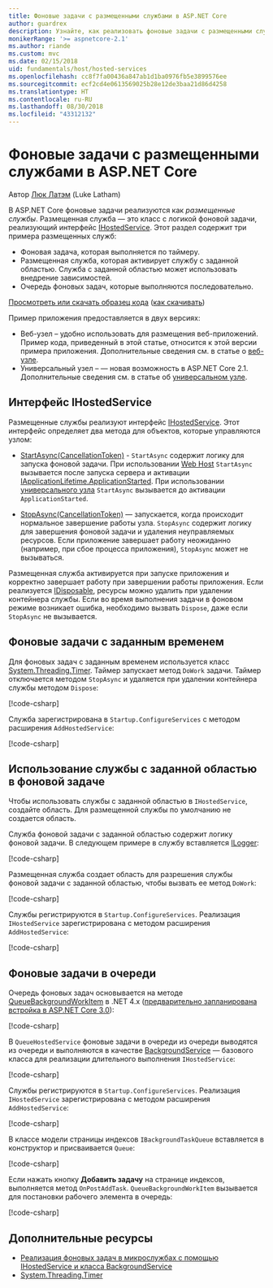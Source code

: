 ```yaml
---
title: Фоновые задачи с размещенными службами в ASP.NET Core
author: guardrex
description: Узнайте, как реализовать фоновые задачи с размещенными службами в ASP.NET Core.
monikerRange: '>= aspnetcore-2.1'
ms.author: riande
ms.custom: mvc
ms.date: 02/15/2018
uid: fundamentals/host/hosted-services
ms.openlocfilehash: cc8f7fa00436a847ab1d1ba0976fb5e3899576ee
ms.sourcegitcommit: ecf2cd4e0613569025b28e12de3baa21d86d4258
ms.translationtype: HT
ms.contentlocale: ru-RU
ms.lasthandoff: 08/30/2018
ms.locfileid: "43312132"
---
```

# <a name="background-tasks-with-hosted-services-in-aspnet-core"></a>Фоновые задачи с размещенными службами в ASP.NET Core

Автор [Люк Латэм](https://github.com/guardrex) (Luke Latham)

В ASP.NET Core фоновые задачи реализуются как *размещенные службы*. Размещенная служба — это класс с логикой фоновой задачи, реализующий интерфейс [IHostedService](/dotnet/api/microsoft.extensions.hosting.ihostedservice). Этот раздел содержит три примера размещенных служб:

* Фоновая задача, которая выполняется по таймеру.
* Размещенная служба, которая активирует службу с заданной областью. Служба с заданной областью может использовать внедрение зависимостей.
* Очередь фоновых задач, которые выполняются последовательно.

[Просмотреть или скачать образец кода](https://github.com/aspnet/Docs/tree/master/aspnetcore/fundamentals/host/hosted-services/samples/) ([как скачивать](xref:tutorials/index#how-to-download-a-sample))

Пример приложения предоставляется в двух версиях:

* Веб-узел &ndash; удобно использовать для размещения веб-приложений. Пример кода, приведенный в этой статье, относится к этой версии примера приложения. Дополнительные сведения см. в статье о [веб-узле](xref:fundamentals/host/web-host).
* Универсальный узел &ndash; — новая возможность в ASP.NET Core 2.1. Дополнительные сведения см. в статье об [универсальном узле](xref:fundamentals/host/generic-host).

## <a name="ihostedservice-interface"></a>Интерфейс IHostedService

Размещенные службы реализуют интерфейс [IHostedService](/dotnet/api/microsoft.extensions.hosting.ihostedservice). Этот интерфейс определяет два метода для объектов, которые управляются узлом:

* [StartAsync(CancellationToken)](/dotnet/api/microsoft.extensions.hosting.ihostedservice.startasync) - `StartAsync` содержит логику для запуска фоновой задачи. При использовании [Web Host](xref:fundamentals/host/web-host) `StartAsync` вызывается после запуска сервера и активации [IApplicationLifetime.ApplicationStarted](/dotnet/api/microsoft.aspnetcore.hosting.iapplicationlifetime.applicationstarted). При использовании [универсального узла](xref:fundamentals/host/generic-host) `StartAsync` вызывается до активации `ApplicationStarted`.

* [StopAsync(CancellationToken)](/dotnet/api/microsoft.extensions.hosting.ihostedservice.stopasync) — запускается, когда происходит нормальное завершение работы узла. `StopAsync` содержит логику для завершения фоновой задачи и удаления неуправляемых ресурсов. Если приложение завершает работу неожиданно (например, при сбое процесса приложения), `StopAsync` может не вызываться.

Размещенная служба активируется при запуске приложения и корректно завершает работу при завершении работы приложения. Если реализуется [IDisposable](/dotnet/api/system.idisposable), ресурсы можно удалить при удалении контейнера службы. Если во время выполнения задачи в фоновом режиме возникает ошибка, необходимо вызвать `Dispose`, даже если `StopAsync` не вызывается.

## <a name="timed-background-tasks"></a>Фоновые задачи с заданным временем

Для фоновых задач с заданным временем используется класс [System.Threading.Timer](/dotnet/api/system.threading.timer). Таймер запускает метод `DoWork` задачи. Таймер отключается методом `StopAsync` и удаляется при удалении контейнера службы методом `Dispose`:

[!code-csharp[](hosted-services/samples/2.x/BackgroundTasksSample-WebHost/Services/TimedHostedService.cs?name=snippet1&highlight=15-16,30,37)]

Служба зарегистрирована в `Startup.ConfigureServices` с методом расширения `AddHostedService`:

[!code-csharp[](hosted-services/samples/2.x/BackgroundTasksSample-WebHost/Startup.cs?name=snippet1)]

## <a name="consuming-a-scoped-service-in-a-background-task"></a>Использование службы с заданной областью в фоновой задаче

Чтобы использовать службы с заданной областью в `IHostedService`, создайте область. Для размещенной службы по умолчанию не создается область.

Служба фоновой задачи с заданной областью содержит логику фоновой задачи. В следующем примере в службу вставляется [ILogger](/dotnet/api/microsoft.extensions.logging.ilogger):

[!code-csharp[](hosted-services/samples/2.x/BackgroundTasksSample-WebHost/Services/ScopedProcessingService.cs?name=snippet1)]

Размещенная служба создает область для разрешения службы фоновой задачи с заданной областью, чтобы вызвать ее метод `DoWork`:

[!code-csharp[](hosted-services/samples/2.x/BackgroundTasksSample-WebHost/Services/ConsumeScopedServiceHostedService.cs?name=snippet1&highlight=29-36)]

Службы регистрируются в `Startup.ConfigureServices`. Реализация `IHostedService` зарегистрирована с методом расширения `AddHostedService`:

[!code-csharp[](hosted-services/samples/2.x/BackgroundTasksSample-WebHost/Startup.cs?name=snippet2)]

## <a name="queued-background-tasks"></a>Фоновые задачи в очереди

Очередь фоновых задач основывается на методе [QueueBackgroundWorkItem](/dotnet/api/system.web.hosting.hostingenvironment.queuebackgroundworkitem) в .NET 4.x ([предварительно запланирована встройка в ASP.NET Core 3.0](https://github.com/aspnet/Hosting/issues/1280)):

[!code-csharp[](hosted-services/samples/2.x/BackgroundTasksSample-WebHost/Services/BackgroundTaskQueue.cs?name=snippet1)]

В `QueueHostedService` фоновые задачи в очереди из очереди выводятся из очереди и выполняются в качестве [BackgroundService](/dotnet/api/microsoft.extensions.hosting.backgroundservice) — базового класса для реализации длительного выполнения `IHostedService`:

[!code-csharp[](hosted-services/samples/2.x/BackgroundTasksSample-WebHost/Services/QueuedHostedService.cs?name=snippet1&highlight=16,20)]

Службы регистрируются в `Startup.ConfigureServices`. Реализация `IHostedService` зарегистрирована с методом расширения `AddHostedService`:

[!code-csharp[](hosted-services/samples/2.x/BackgroundTasksSample-WebHost/Startup.cs?name=snippet3)]

В классе модели страницы индексов `IBackgroundTaskQueue` вставляется в конструктор и присваивается `Queue`:

[!code-csharp[](hosted-services/samples/2.x/BackgroundTasksSample-WebHost/Pages/Index.cshtml.cs?name=snippet1)]

Если нажать кнопку **Добавить задачу** на странице индексов, выполняется метод `OnPostAddTask`. `QueueBackgroundWorkItem` вызывается для постановки рабочего элемента в очередь:

[!code-csharp[](hosted-services/samples/2.x/BackgroundTasksSample-WebHost/Pages/Index.cshtml.cs?name=snippet2)]

## <a name="additional-resources"></a>Дополнительные ресурсы

* [Реализация фоновых задач в микрослужбах с помощью IHostedService и класса BackgroundService](/dotnet/standard/microservices-architecture/multi-container-microservice-net-applications/background-tasks-with-ihostedservice)
* [System.Threading.Timer](/dotnet/api/system.threading.timer)
